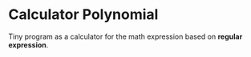 # Calculator Polynomial

Tiny program as a calculator for the math expression based on **regular expression**.
